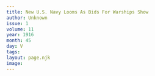 ```yaml
---
title: New U.S. Navy Looms As Bids For Warships Show
author: Unknown
issue: 1
volume: 11
year: 1916
month: 45
day: V
tags:
layout: page.njk
image:
---
```


